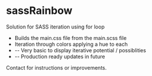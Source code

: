 # sassRainbow
<p>Solution for SASS iteration using for loop</p>

<ul>
  <li>Builds the main.css file from the main.scss file</li>
  <li>Iteration through colors applying a hue to each</li>
  <li> -- Very basic to display iterative potential / possiblities</li>
  <li> -- Production ready updates in future</li>
</ul>

<p>Contact for instructions or improvements.</p>
